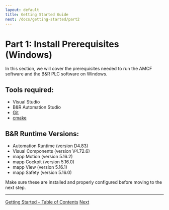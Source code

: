 ```yaml
---
layout: default
title: Getting Started Guide
next: /docs/getting-started/part2
---
```


# Part 1: Install Prerequisites (Windows)

In this section, we will cover the prerequisites needed to run the AMCF software and the B&R PLC software on Windows. 

## Tools required:
- Visual Studio
- B&R Automation Studio
- [Git](https://github.com/git-guides/install-git) 
- [cmake](https://cmake.org/download/)

## B&R Runtime Versions:
- Automation Runtime (version D4.83)
- Visual Components (version V4.72.6)
- mapp Motion (version 5.16.2)
- mapp Cockpit (version 5.16.0)
- mapp View (version 5.16.1)
- mapp Safety (version 5.16.0)

Make sure these are installed and properly configured before moving to the next step.

---

<div class="chapter-nav">
  <a href="{{ '/docs/getting-started/' | relative_url }}">Getting Started – Table of Contents</a>
  <a href="{{ page.next | relative_url }}">Next</a>
</div>
